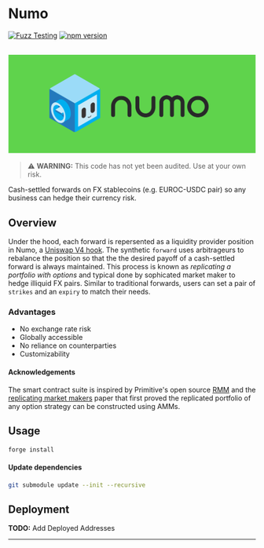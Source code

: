 # Numo

[![Fuzz Testing](https://github.com/Uniswap/uniswap-v3-core/actions/workflows/fuzz-testing.yml/badge.svg)](https://github.com/numotrade/numo/actions/workflows/fuzz-testing.yml)
[![npm version](https://img.shields.io/npm/v/@uniswap/v3-core/latest.svg)](https://www.npmjs.com/package/@numotrade/numo/v/latest)

<div align="center">
  <br />
  <a href="https://optimism.io"><img alt="Numo" src="./image/numo_readme.png" width=600></a>
  <br />
</div>

> ⚠️ **WARNING:** This code has not yet been audited. Use at your own risk.

Cash-settled forwards on FX stablecoins (e.g. EUROC-USDC pair) so any business can hedge their currency risk.

## Overview
Under the hood, each forward is repersented as a liquidity provider position in Numo, a [Uniswap V4 hook](https://github.com/Uniswap/v4-core). The synthetic `forward` uses arbitrageurs to rebalance the position so that the the desired payoff of a cash-settled forward is always maintained. This process is known as *replicating a portfolio with options* and typical done by sophicated market maker to hedge illiquid FX pairs.  Similar to traditional forwards, users can set a pair of `strikes` and an `expiry` to match their needs.  

### Advantages 

- No exchange rate risk
- Globally accessible
- No reliance on counterparties
- Customizability 

#### Acknowledgements

The smart contract suite is inspired by Primitive's open source [RMM](https://github.com/primitivefinance/rmm) and the [replicating market makers](https://arxiv.org/abs/2103.14769) paper that first proved the replicated portfolio of any option strategy can be constructed using AMMs.

## Usage

```
forge install
```

#### Update dependencies

```bash
git submodule update --init --recursive
```

## Deployment

**TODO:** Add Deployed Addresses

---
